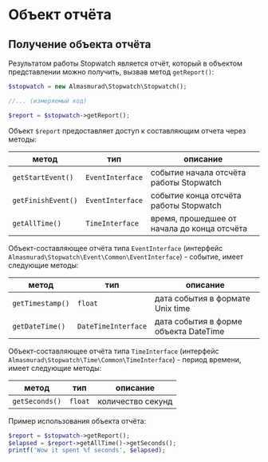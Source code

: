 Объект отчёта
========================

Получение объекта отчёта
------------------------------------------------------

Результатом работы Stopwatch является отчёт, который в объектом представлении можно получить, вызвав метод `getReport()`:

```php
$stopwatch = new Almasmurad\Stopwatch\Stopwatch();

//... (измеряемый код)

$report = $stopwatch->getReport();
```

Объект `$report` предоставляет доступ к составляющим отчета через методы:

| метод              | тип              | описание                                    |
| ------------------ | ---------------- | ------------------------------------------- |
| `getStartEvent()`  | `EventInterface` | событие начала отсчёта работы Stopwatch     |
| `getFinishEvent()` | `EventInterface` | событие конца отсчёта работы Stopwatch      |
| `getAllTime()`     | `TimeInterface`  | время, прошедшее от начала до конца отсчёта |


Объект-составляющее отчёта типа `EventInterface` (интерфейс `Almasmurad\Stopwatch\Event\Common\EventInterface`) - событие, имеет следующие методы:

| метод              | тип                 | описание                              |
|--------------------|---------------------|---------------------------------------|
| `getTimestamp()`   | `float`             | дата события в формате Unix time      |
| `getDateTime()`    | `DateTimeInterface` | дата события в форме объекта DateTime |

Объект-составляющее отчёта типа `TimeInterface` (интерфейс `Almasmurad\Stopwatch\Time\Common\TimeInterface`) - период времени, имеет следующие методы:

| метод          | тип                 | описание          |
|----------------|---------------------|-------------------|
| `getSeconds()` | `float`             | количество секунд |

Пример использования объекта отчёта:

```php
$report = $stopwatch->getReport();
$elapsed = $report->getAllTime()->getSeconds();
printf('Wow it spent %f seconds', $elapsed);
```